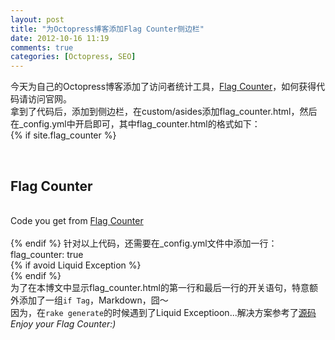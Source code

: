 ```yaml
---
layout: post
title: "为Octopress博客添加Flag Counter侧边栏"
date: 2012-10-16 11:19
comments: true
categories: [Octopress, SEO] 
---
```

今天为自己的Octopress博客添加了访问者统计工具，[Flag Counter](www.flagcounter.com)，如何获得代码请访问官网。		
拿到了代码后，添加到侧边栏，在custom/asides添加flag_counter.html，然后在_config.yml中开启即可，其中flag_counter.html的格式如下：		
	{% if site.flag_counter %}		
	<section>		
	<h1>Flag Counter</h1>		
	Code you get from [Flag Counter](www.flagcounter.com)		
	</section>		
	{% endif %}	
针对以上代码，还需要在_config.yml文件中添加一行：		
	flag_counter: true	
{% if avoid Liquid Exception %}		
{% endif  %}		
为了在本博文中显示flag_counter.html的第一行和最后一行的开关语句，特意额外添加了一组`if Tag`，Markdown，囧～		
因为，在`rake generate`的时候遇到了Liquid Exceptioon...解决方案参考了[源码](code.google.com/p/liquid-markup/source/browse/trunk/lib/liquid/block.rb?r=2)			
*Enjoy your Flag Counter:)*
